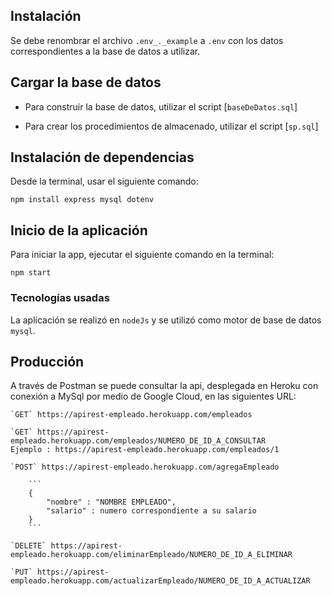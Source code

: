 ## Instalación

Se debe renombrar el archivo `.env_._example` a `.env`
con los datos correspondientes a la base de datos a utilizar.

## Cargar la base de datos

- Para construir la base de datos, 
utilizar el script [`baseDeDatos.sql`]

- Para crear los procedimientos de almacenado,
utilizar el script [`sp.sql`]

## Instalación de dependencias
Desde la terminal, usar el siguiente comando:

```
npm install express mysql dotenv
```

## Inicio de la aplicación
Para iniciar la app, ejecutar el siguiente comando en la terminal:

```
npm start
```
### Tecnologías usadas

La aplicación se realizó en `nodeJs` y se utilizó como motor de base de datos `mysql`.

## Producción

A través de Postman se puede consultar la api, desplegada en Heroku con conexión a MySql por medio de Google Cloud, en las siguientes URL:

```
`GET` https://apirest-empleado.herokuapp.com/empleados
```

```
`GET` https://apirest-empleado.herokuapp.com/empleados/NUMERO_DE_ID_A_CONSULTAR
Ejemplo : https://apirest-empleado.herokuapp.com/empleados/1
```

```
`POST` https://apirest-empleado.herokuapp.com/agregaEmpleado

    ```
    {
        "nombre" : "NOMBRE EMPLEADO",
        "salario" : numero correspondiente a su salario
    }
    ```

```

```
`DELETE` https://apirest-empleado.herokuapp.com/eliminarEmpleado/NUMERO_DE_ID_A_ELIMINAR
```

```
`PUT` https://apirest-empleado.herokuapp.com/actualizarEmpleado/NUMERO_DE_ID_A_ACTUALIZAR
```
